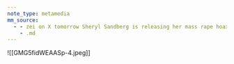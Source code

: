 ```yaml
---
note_type: metamedia
mm_source:
  - - zei on X tomorrow Sheryl Sandberg is releasing her mass rape hoax documentary. Her star witnesses are Shari Mendes Simcha Greinman Chaim Otmazgin Rami Davidian All claimed they saw insertion of objects and genital mutilation. The UN
    - .md
---
```


![[GMG5fidWEAASp-4.jpeg]]



